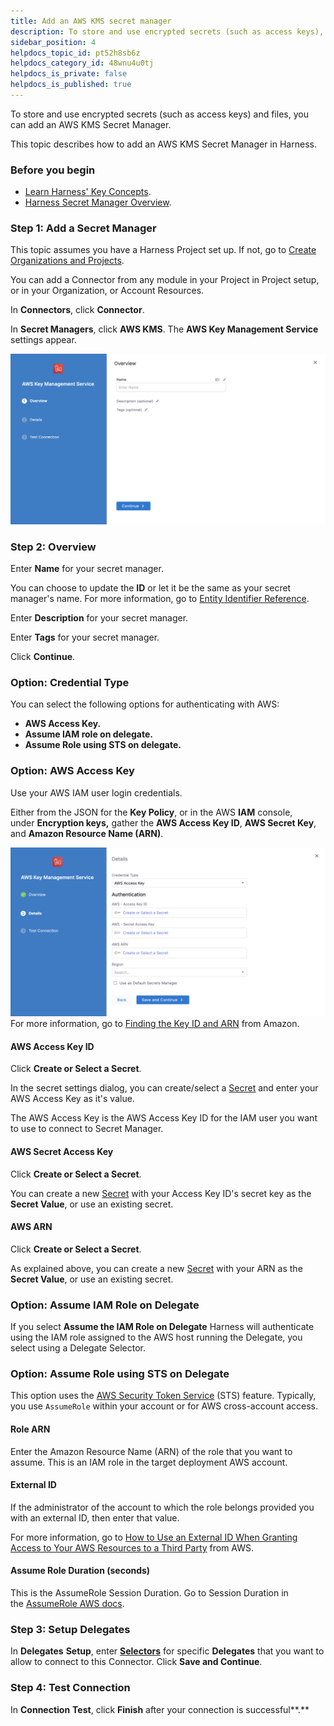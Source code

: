 ```yaml
---
title: Add an AWS KMS secret manager
description: To store and use encrypted secrets (such as access keys), you can add an AWS KMS Secrets Manager.
sidebar_position: 4
helpdocs_topic_id: pt52h8sb6z
helpdocs_category_id: 48wnu4u0tj
helpdocs_is_private: false
helpdocs_is_published: true
---
```


To store and use encrypted secrets (such as access keys) and files, you can add an AWS KMS Secret Manager.

This topic describes how to add an AWS KMS Secret Manager in Harness.

### Before you begin

* [Learn Harness' Key Concepts](../../../get-started/key-concepts.md).
* [Harness Secret Manager Overview](/docs/platform/tecrets/tecrets-management/harness-secret-manager-overview).

### Step 1: Add a Secret Manager

This topic assumes you have a Harness Project set up. If not, go to [Create Organizations and Projects](../../organizations-and-projects/create-an-organization.md).

You can add a Connector from any module in your Project in Project setup, or in your Organization, or Account Resources.

In **Connectors**, click **Connector**.

In **Secret Managers**, click **AWS KMS**. The **AWS Key Management Service** settings appear.

![](../../secrets/static/add-an-aws-kms-secrets-manager-53.png)
### Step 2: Overview

Enter **Name** for your secret manager.

You can choose to update the **ID** or let it be the same as your secret manager's name. For more information, go to [Entity Identifier Reference](../../references/entity-identifier-reference.md).

Enter **Description** for your secret manager.

Enter **Tags** for your secret manager.

Click **Continue**.

### Option: Credential Type

You can select the following options for authenticating with AWS:

* **AWS Access Key.**
* **Assume IAM role on delegate.**
* **Assume Role using STS on delegate.**

### Option: AWS Access Key

Use your AWS IAM user login credentials.

Either from the JSON for the **Key Policy**, or in the AWS **IAM** console, under **Encryption keys,** gather the **AWS Access Key ID**, **AWS Secret Key**, and **Amazon Resource Name (ARN)**.

![](../../secrets/static/add-an-aws-kms-secrets-manager-54.png)
For more information, go to [Finding the Key ID and ARN](https://docs.aws.amazon.com/kms/latest/developerguide/viewing-keys.html#find-cmk-id-arn) from Amazon.

#### AWS Access Key ID

Click **Create or Select a Secret**.

In the secret settings dialog, you can create/select a [Secret](/docs/platform/tecrets/add-use-text-secrets) and enter your AWS Access Key as it's value.

The AWS Access Key is the AWS Access Key ID for the IAM user you want to use to connect to Secret Manager.

#### AWS Secret Access Key

Click **Create or Select a Secret**.

You can create a new [Secret](/docs/platform/tecrets/add-use-text-secrets) with your Access Key ID's secret key as the **Secret Value**, or use an existing secret.

#### AWS ARN

Click **Create or Select a Secret**.

As explained above, you can create a new [Secret](/docs/platform/tecrets/add-use-text-secrets) with your ARN as the **Secret Value**, or use an existing secret.

### Option: Assume IAM Role on Delegate

If you select **Assume the IAM Role on Delegate** Harness will authenticate using the IAM role assigned to the AWS host running the Delegate, you select using a Delegate Selector.

### Option: Assume Role using STS on Delegate

This option uses the [AWS Security Token Service](https://docs.aws.amazon.com/IAM/latest/UserGuide/id_credentials_temp.html) (STS) feature. Typically, you use `AssumeRole` within your account or for AWS cross-account access.

#### Role ARN

Enter the Amazon Resource Name (ARN) of the role that you want to assume. This is an IAM role in the target deployment AWS account.

#### External ID

If the administrator of the account to which the role belongs provided you with an external ID, then enter that value.

For more information, go to [How to Use an External ID When Granting Access to Your AWS Resources to a Third Party](https://docs.aws.amazon.com/IAM/latest/UserGuide/id_roles_create_for-user_externalid.html) from AWS.

#### Assume Role Duration (seconds)

This is the AssumeRole Session Duration. Go to Session Duration in the [AssumeRole AWS docs](https://docs.aws.amazon.com/STS/latest/APIReference/API_AssumeRole.html).

### Step 3: Setup Delegates

In **Delegates** **Setup**, enter [**Selectors**](../../delegates/manage-delegates/select-delegates-with-selectors.md#option-select-a-delegate-for-a-connector-using-tags) for specific **Delegates** that you want to allow to connect to this Connector. Click **Save and Continue**.

### Step 4: Test Connection

In **Connection** **Test**, click **Finish** after your connection is successful**.**

